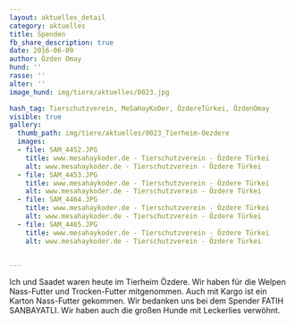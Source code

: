 ```yaml
---
layout: aktuelles_detail
category: aktuelles
title: Spenden
fb_share_description: true
date: 2016-06-09
author: Özden Omay
hund: ''
rasse: ''
alter: ''
image_hund: img/tiere/aktuelles/0023.jpg

hash_tag: Tierschutzverein, MeSaHayKoDer, ÖzdereTürkei, ÖzdenOmay
visible: true
gallery:
  thumb_path: img/tiere/aktuelles/0023_Tierheim-Oezdere
  images:
  - file: SAM_4452.JPG
    title: www.mesahaykoder.de - Tierschutzverein - Özdere Türkei
    alt: www.mesahaykoder.de - Tierschutzverein - Özdere Türkei
  - file: SAM_4453.JPG
    title: www.mesahaykoder.de - Tierschutzverein - Özdere Türkei
    alt: www.mesahaykoder.de - Tierschutzverein - Özdere Türkei
  - file: SAM_4464.JPG
    title: www.mesahaykoder.de - Tierschutzverein - Özdere Türkei
    alt: www.mesahaykoder.de - Tierschutzverein - Özdere Türkei
  - file: SAM_4465.JPG
    title: www.mesahaykoder.de - Tierschutzverein - Özdere Türkei
    alt: www.mesahaykoder.de - Tierschutzverein - Özdere Türkei


---
```


Ich und Saadet waren heute im Tierheim Özdere. Wir haben für die Welpen Nass-Futter und Trocken-Futter mitgenommen. Auch mit Kargo ist ein Karton Nass-Futter gekommen.
Wir bedanken uns bei dem Spender FATIH SANBAYATLI.
Wir haben auch die großen Hunde mit Leckerlies verwöhnt.
